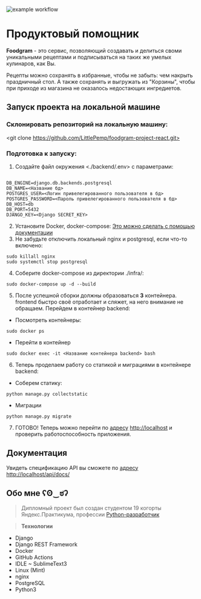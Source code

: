 ![example workflow](https://github.com/LittlePemp/foodgram-project-react/actions/workflows/foodgram_workflow.yml/badge.svg)


# Продуктовый помощник

**Foodgram** - это сервис, позволяющий создавать и делиться своми уникальными рецептами и подписываться на таких же умелых кулинаров, как Вы. 

Рецепты можно сохранять в избранные, чтобы не забыть: чем накрыть праздничный стол. А также сохранять и выгружать из "Корзины", чтобы при приходе из магазина не оказалось недостающих ингредиетов.

## Запуск проекта на локальной машине
### Склонировать репозиторий на локальную машину:
<git clone https://github.com/LittlePemp/foodgram-project-react.git>
### Подготовка к запуску:
1) Создайте файл окружения <./backend/.env> с параметрами:
```

DB_ENGINE=django.db.backends.postgresql
DB_NAME=<Название бд>
POSTGRES_USER=<Логин привелегированного пользователя в бд>
POSTGRES_PASSWORD=<Пароль привелегированного пользователя в бд>
DB_HOST=db
DB_PORT=5432
DJANGO_KEY=<Django SECRET_KEY>

```  
2) Установите Docker, docker-compose:
[Это можно сделать с помощью документации](https://docs.docker.com/engine/install/)
3) Не забудьте отключить локальный nginx и postgresql, если что-то включено:
```
sudo killall nginx
sudo systemctl stop postgresql
```
4) Соберите docker-compose из директории ./infra/:
```
sudo docker-compose up -d --build
```
5) После успешной сборки должны образоваться **3** контейнера. frontend быстро своё отработает и сляжет, на него внимание не обращаем. Перейдем в контейнер backend:
- Посмотреть контейнеры:
```
sudo docker ps
```
- Перейти в контейнер
```
sudo docker exec -it <Название контейнера backend> bash
```
6) Теперь проделаем работу со статикой и миграциями в контейнере backend:
- Соберем статику:
```
python manage.py collectstatic
```
- Миграции
```
python manage.py migrate
```
7) ГОТОВО! Теперь можно перейти по [адресу](http://localhost) <http://localhost> и проверить работоспособность приложения.
## Документация 
Увидеть спецификацию API вы сможете по [адресу](http://localhost/api/docs/) <http://localhost/api/docs/>
## Обо мне ʕʘ‿ಠʔ
> Дипломный проект был создан студентом 19 когорты Яндекс.Практикума, профессии [Python-разработчик](https://practicum.yandex.ru/profile/backend-developer/)

> **Технологии**
- Django
- Django REST Framework
- Docker
- GitHub Actions
- IDLE ~ SublimeText3
- Linux (Mint)
- nginx
- PostgreSQL
- Python3